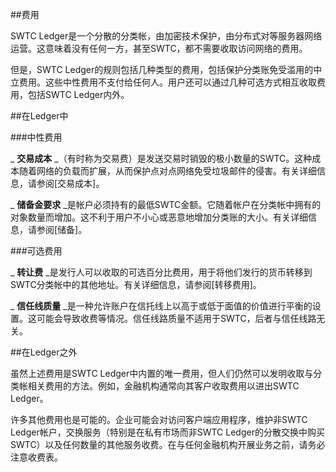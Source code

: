 ##费用

SWTC Ledger是一个分散的分类帐，由加密技术保护，由分布式对等服务器网络运营。这意味着没有任何一方，甚至SWTC，都不需要收取访问网络的费用。

但是，SWTC Ledger的规则包括几种类型的费用，包括保护分类账免受滥用的中立费用。这些中性费用不支付给任何人。用户还可以通过几种可选方式相互收取费用，包括SWTC Ledger内外。


##在Ledger中

###中性费用

_ **交易成本** _（有时称为交易费）是发送交易时销毁的极小数量的SWTC。这种成本随着网络的负载而扩展，从而保护点对点网络免受垃圾邮件的侵害。有关详细信息，请参阅[交易成本]。

_ **储备金要求** _是帐户必须持有的最低SWTC金额。它随着帐户在分类帐中拥有的对象数量而增加。这不利于用户不小心或恶意地增加分类账的大小。有关详细信息，请参阅[储备]。

###可选费用

_ **转让费** _是发行人可以收取的可选百分比费用，用于将他们发行的货币转移到SWTC分类帐中的其他地址。有关详细信息，请参阅[转移费用]。

_ **信任线质量** _是一种允许账户在信托线上以高于或低于面值的价值进行平衡的设置。这可能会导致收费等情况。信任线路质量不适用于SWTC，后者与信任线路无关。


##在Ledger之外

虽然上述费用是SWTC Ledger中内置的唯一费用，但人们仍然可以发明收取与分类帐相关费用的方法。例如，金融机构通常向其客户收取费用以进出SWTC Ledger。

许多其他费用也是可能的。企业可能会对访问客户端应用程序，维护非SWTC Ledger帐户，交换服务（特别是在私有市场而非SWTC Ledger的分散交换中购买SWTC）以及任何数量的其他服务收费。在与任何金融机构开展业务之前，请务必注意收费表。
